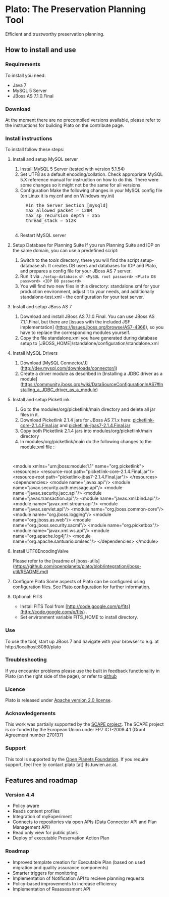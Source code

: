 # Plato: The Preservation Planning Tool

Efficient and trustworthy preservation planning.

## How to install and use

### Requirements

To install you need:

* Java 7
* MySQL 5 Server
* JBoss AS 7.1.0.Final

### Download

At the moment there are no precompiled versions available, please refer to the instructions for building Plato on the contribute page.

### Install instructions

To install follow these steps:

1. Install and setup MySQL server 
	1. Install MySQL 5 Server (tested with version 5.1.54)
	2. Set UTF8 as a default encoding/collation. 
	   Check appropriate MySQL 5.X reference manual for instruction on how to do this. There were some changes so it might not be the same for all versions. 
	3. Configuration
	   Make the following changes in your MySQL config file (on Linux it is my.cnf and on Windows my.ini)
	    <pre>
	     #in the Server Section [mysqld] 
	     max_allowed_packet = 128M
	     max_sp_recursion_depth = 255
	     thread_stack = 512K
	    </pre> 
	4. Restart MySQL server 

2. Setup Database for Planning Suite
	If you run Planning Suite and IDP on the same domain, you can use a predefined script:
	
	1. Switch to the _tools_ directory, there you will find the script setup-database.sh.
	   It creates DB users and databases for IDP and Plato, and prepares a config file for your JBoss AS 7 server. 
	2. Run it via
	   `./setup-database.sh <MySQL root password> <Plato DB password> <IDP DB password>`
	3. You will find two new files in this directory: standalone.xml for your production environment, adjust it to your needs, and additionally standalone-test.xml - the configuration for your test server.

3. Install and setup JBoss AS 7
	1. Download and install JBoss AS 7.1.0.Final. 
	   You can use JBoss AS 7.1.1.Final, but there are [issues with the included JSF implementation] (https://issues.jboss.org/browse/AS7-4366), so you have to replace the corresponding modules yourself.
	2. Copy the file standalone.xml you have generated during database setup to  [JBOSS_HOME]/standalone/configuration/standalone.xml


4. Install MySQL Drivers
	1. Download [MySQL Connector/J] (http://dev.mysql.com/downloads/connector/j)
	2. Create a driver module as described in [Installing a JDBC driver as a module] (https://community.jboss.org/wiki/DataSourceConfigurationInAS7#Installing_a_JDBC_driver_as_a_module)

5. Install and setup PicketLink 
	1. Go to the modules/org/picketlink/main directory and delete all jar files in it.
	2. Download Picketlink 2.1.4 jars for JBoss AS 7.1.x here: [picketlink-core-2.1.4.Final.jar](https://repository.jboss.org/nexus/content/groups/public/org/picketlink/picketlink-core/2.1.4.Final/picketlink-core-2.1.4.Final.jar) and 
	[picketlink-jbas7-2.1.4.Final.jar](https://repository.jboss.org/nexus/content/groups/public/org/picketlink/distribution/picketlink-jbas7/2.1.4.Final/picketlink-jbas7-2.1.4.Final.jar)
	3. Copy both Picketlink 2.1.4 jars into modules/org/picketlink/main directory
	4. In modules/org/picketlink/main do the following changes to the module.xml file :
	   <pre> 
	&lt;module xmlns="urn:jboss:module:1.1" name="org.picketlink"&gt;
	    &lt;resources&gt;
	        &lt;resource-root path="picketlink-core-2.1.4.Final.jar"/&gt;
	        &lt;resource-root path="picketlink-jbas7-2.1.4.Final.jar"/&gt;
	    &lt;/resources&gt;
	    &lt;dependencies&gt;
	        &lt;module name="javax.api"/&gt;
	        &lt;module name="javax.security.auth.message.api"/&gt;
	        &lt;module name="javax.security.jacc.api"/&gt;
	        &lt;module name="javax.transaction.api"/&gt;
	        &lt;module name="javax.xml.bind.api"/&gt;
	        &lt;module name="javax.xml.stream.api"/&gt;
	        &lt;module name="javax.servlet.api"/&gt;
	        &lt;module name="org.jboss.common-core"/&gt;
	        &lt;module name="org.jboss.logging"/&gt;
	        &lt;module name="org.jboss.as.web"/&gt;
	        &lt;module name="org.jboss.security.xacml"/&gt;
	        &lt;module name="org.picketbox"/&gt;
	        &lt;module name="javax.xml.ws.api"/&gt;
	        &lt;module name="org.apache.log4j"/&gt;
	        &lt;module name="org.apache.santuario.xmlsec"/&gt;
	    &lt;/dependencies&gt;
	&lt;/module&gt;
	  </pre>

6. Install UTF8EncodingValve

	Please refer to the [readme of jboss-utils] (https://github.com/openplanets/plato/blob/integration/jboss-util/README.md)


8. Configure Plato
Some aspects of Plato can be configured using configuration files. See [Plato configuration](https://github.com/openplanets/plato/wiki/Plato-configuration) for further information.

9. Optional: FITS
	* Install FITS Tool from [http://code.google.com/p/fits](http://code.google.com/p/fits) .
	* Set environment variable FITS_HOME to install directory. 

### Use

To use the tool, start up JBoss 7 and navigate with your browser to e.g. at http://localhost:8080/plato


### Troubleshooting

If you encounter problems please use the built in feedback functionality in Plato (on the right side of the page),
or refer to [github](https://github.com/openplanets/plato/issues)


### Licence

Plato is released under [Apache version 2.0 license](LICENSE.txt).

### Acknowledgements

This work was partially supported by the [SCAPE project](http://scape-project.eu/). The SCAPE project is co-funded by the European Union under FP7 ICT-2009.4.1 (Grant Agreement number 270137)
### Support

This tool is supported by the [Open Planets Foundation](http://www.openplanetsfoundation.org). If you require support, feel free to contact plato [at] ifs.tuwien.ac.at.

## Features and roadmap

### Version 4.4

* Policy aware
* Reads content profiles
* Integration of myExperiment
* Connects to repositories via open APIs (Data Connector API and Plan Management API)
* Read only view for public plans
* Deploy of executable Preservation Action Plan

### Roadmap

* Improved template creation for Executable Plan (based on used migration and quality assurance components)
* Smarter triggers for monitoring
* Implementation of Notification API to recieve planning requests
* Policy-based improvements to increase efficiency
* Implementation of Reassessment API

